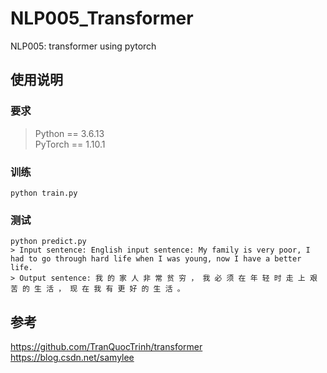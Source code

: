 # NLP005_Transformer
NLP005: transformer using pytorch

## 使用说明
### 要求
> Python == 3.6.13 \
> PyTorch == 1.10.1
### 训练
```shell script
python train.py
```
### 测试
```shell script
python predict.py  
> Input sentence: English input sentence: My family is very poor, I had to go through hard life when I was young, now I have a better life.  
> Output sentence: 我 的 家 人 非 常 贫 穷 ， 我 必 须 在 年 轻 时 走 上 艰 苦 的 生 活 ， 现 在 我 有 更 好 的 生 活 。  
```
## 参考
https://github.com/TranQuocTrinh/transformer  
https://blog.csdn.net/samylee  
